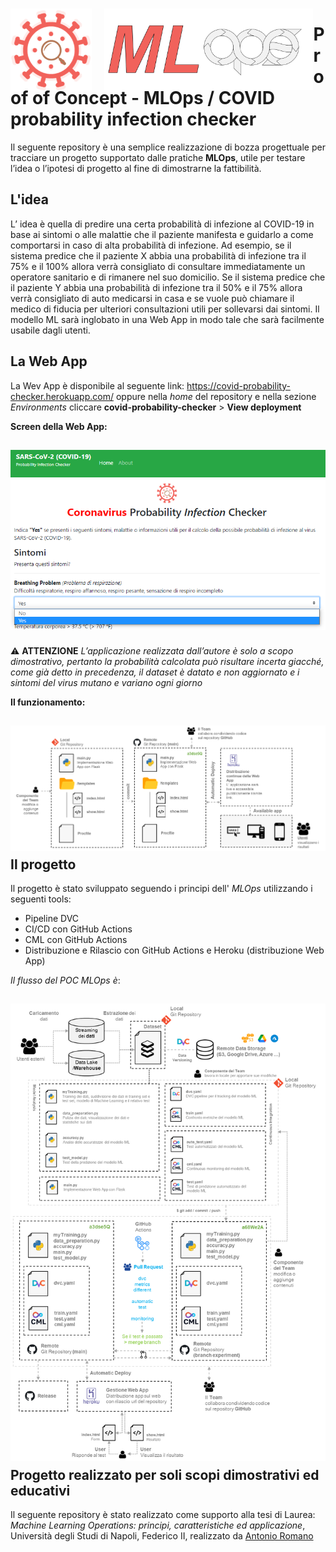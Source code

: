 <div align = "center" style = "float:left; margin - right:1em;" ><img src="https://raw.githubusercontent.com/LaErre9/POC_MLOps-Covid_Probability_Infection_Checker/main/templates/covid_probability_detector.png?token=AB475L7VVLSSF7KDB3NM25DBIODCE" alt = "covid-icon-probabilty" width="130" height="auto" style="margin-top: 15px; margin-bottom: -20px; float: left;"> <img src="https://raw.githubusercontent.com/LaErre9/POC_MLOps-Covid_Probability_Infection_Checker/main/templates/LogoMLOPs_ARinvented.png?token=AB475L25BUZU7OU25EXPE6TBIXAIW" alt = "MLOps-icon-AR" width="auto" height="130" style="margin-top: 15px; margin-bottom: -20px; margin-left: 20px;"></div>
     
# Proof of Concept - MLOps / COVID probability infection checker
Il seguente repository è una semplice realizzazione di bozza progettuale per tracciare un progetto supportato dalle pratiche **MLOps**, utile per testare l’idea o l’ipotesi di progetto al fine di dimostrarne la fattibilità.

## L'idea
L’ idea è quella di predire una certa probabilità di infezione al COVID-19 in base ai sintomi o alle malattie che il paziente manifesta e guidarlo a come comportarsi in caso di alta probabilità di infezione. Ad esempio, se il sistema predice che il paziente X abbia una probabilità di infezione tra il 75% e il 100% allora verrà consigliato di consultare immediatamente un operatore sanitario e di rimanere nel suo domicilio. Se il sistema predice che il paziente Y abbia una probabilità di infezione tra il 50% e il 75% allora verrà consigliato di auto medicarsi in casa e se vuole può chiamare il medico di fiducia per ulteriori consultazioni utili per sollevarsi dai sintomi. Il modello ML sarà inglobato in una Web App in modo tale che sarà facilmente usabile dagli utenti. 

## La Web App
La Wev App è disponibile al seguente link: https://covid-probability-checker.herokuapp.com/ 
oppure nella *home* del repository e nella sezione *Environments* cliccare **covid-probability-checker** > **View deployment** <br>

**Screen della Web App:**

<p align = "center">
<img src="https://raw.githubusercontent.com/LaErre9/POC_MLOps-Covid_Probability_Infection_Checker/main/templates/screenWebApp.png?token=AB475LYA3AE6GEN74PCL5FDBIXESO" alt = "covid-icon-probabilty" width="auto" height="auto" align="middle" style="margin-top: 15px; margin-bottom: -20px;">
</p><br>

:warning: **ATTENZIONE** *L’applicazione realizzata dall’autore è solo a scopo dimostrativo, pertanto la probabilità calcolata può risultare incerta giacché, come già detto in precedenza, il dataset è datato e non aggiornato e i sintomi del virus mutano e variano ogni giorno*

**Il funzionamento:** <br>

<p align = "center">
<img src="https://raw.githubusercontent.com/LaErre9/POC_MLOps-Covid_Probability_Infection_Checker/main/templates/scheme_function.png?token=AB475L2KW3GNVL26SLBOT4DBI5F3O" alt = "covid-icon-probabilty" width="auto" height="auto" align="middle" style="margin-top: 15px; margin-bottom: -20px;">
</p>

## Il progetto
Il progetto è stato sviluppato seguendo i principi dell' *MLOps* utilizzando i seguenti tools:
- Pipeline DVC
- CI/CD con GitHub Actions
- CML con GitHub Actions
- Distribuzione e Rilascio con GitHub Actions e Heroku (distribuzione Web App) <br>

*Il flusso del POC MLOps è*: <br>

<p align = "center">
<img src="https://raw.githubusercontent.com/LaErre9/POC_MLOps-Covid_Probability_Infection_Checker/main/templates/flussoPOCMLops.png?token=AB475L62GO53TX4WEPZOTNTBIXCEK" alt = "covid-icon-probabilty" width="auto" height="auto" align="middle" style="margin-top: 15px; margin-bottom: -20px;">
</p>


## Progetto realizzato per soli scopi dimostrativi ed educativi
Il seguente repository è stato realizzato come supporto alla tesi di Laurea: *Machine Learning Operations: principi, caratteristiche ed applicazione*, Università degli Studi di Napoli, Federico II,  realizzato da <a title="Antonio Romano" href="https://github.com/LaErre9" target="_blank" >Antonio Romano</a>

